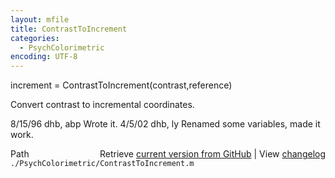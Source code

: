 ```yaml
---
layout: mfile
title: ContrastToIncrement
categories:
  - PsychColorimetric
encoding: UTF-8
---
```


increment = ContrastToIncrement(contrast,reference)

Convert contrast to incremental coordinates.

8/15/96  dhb, abp  Wrote it.
4/5/02   dhb, ly   Renamed some variables, made it work.


<div class="code_header" style="text-align:right;">
  <span style="float:left;">Path&nbsp;&nbsp;</span> <span class="counter">Retrieve <a href=
  "https://raw.github.com/Psychtoolbox-3/Psychtoolbox-3/beta/./PsychColorimetric/ContrastToIncrement.m">current version from GitHub</a> | View <a href=
  "https://github.com/Psychtoolbox-3/Psychtoolbox-3/commits/beta/./PsychColorimetric/ContrastToIncrement.m">changelog</a></span>
</div>
<div class="code">
  <code>./PsychColorimetric/ContrastToIncrement.m</code>
</div>
